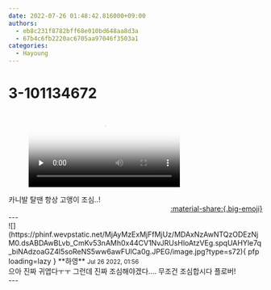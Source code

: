 ```yaml
---
date: 2022-07-26 01:48:42.816000+09:00
authors:
  - eb8c231f8782bff68e010bd648aa8d3a
  - 67b4c6fb2220ac6705aa97046f3503a1
categories:
  - Hayoung
---
```


# 3-101134672

<div class="post-container" markdown="1">
<div class="content-container md-sidebar__scrollwrap" markdown="1">



<figure markdown="1">
<video controls="controls" preload="none" poster="/assets/videos/weverse_1-16176-thumb.jpg">
<source src="/assets/videos/weverse_1-16176.mp4#t=1" type="video/mp4">
Your browser does not support the video tag.
</video>
</figure>
카니발 탈땐 항상 고앵이 조심..!

</div>
</div>

<div style="text-align: right;" markdown="1">
<a href="https://weverse.io/fromis9/fanpost/3-101134672" style="text-align: right;">:material-share:{.big-emoji}</a>
</div>
---

<div class="comments-container md-sidebar__scrollwrap" markdown="1">
<div class="comment" markdown="1">
<div class='id-container' markdown="1">
![](https://phinf.wevpstatic.net/MjAyMzExMjFfMjUz/MDAxNzAwNTQzODEzNjM0.dsABDAwBLvb_CmKv53nAMh0x44CV1NvJRUsHloAtzVEg.spqUAHYle7q_biNAdzoaGZ4l5soReNS5ww6awFUlCa0g.JPEG/image.jpg?type=s72){ pfp loading=lazy }
**<span class="artist">하영</span>** <small>Jul 26 2022, 01:56</small><br>
</div>
<div class='comment-body' markdown="1">
으아 진짜 귀엽다ㅜㅜ 그런데 진짜 조심해야겠다…. 무조건 조심합시다 플로버!
</div>
</div>
</div>
---
